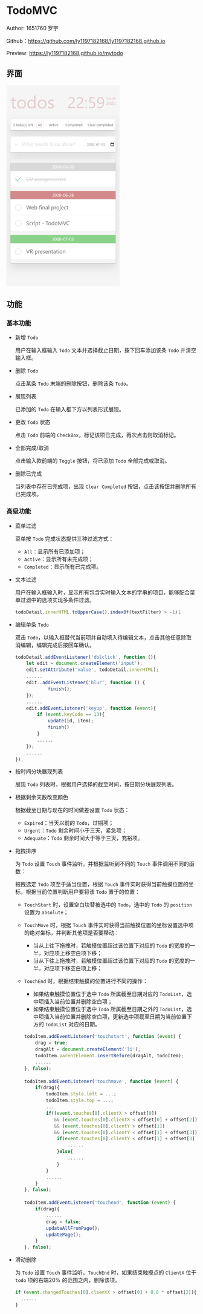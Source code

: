 # TodoMVC

Author: 1651760 罗宇

Github：https://github.com/ly1197182168/ly1197182168.github.io

Preview: https://ly1197182168.github.io/mytodo

## 界面

<img src="assets/screenshot.png" width = "300" height = "530"/>

## 功能

### 基本功能

- 新增 `Todo`

  用户在输入框输入 `Todo` 文本并选择截止日期，按下回车添加该条 `Todo` 并清空输入框。

- 删除 `Todo`

  点击某条 `Todo` 末端的删除按钮，删除该条 `Todo`。 

- 展现列表

  已添加的 `Todo` 在输入框下方以列表形式展现。

- 更改 `Todo` 状态

  点击 `Todo` 前端的 `CheckBox`，标记该项已完成，再次点击则取消标记。 

- 全部完成/取消

  点击输入款前端的 `Toggle` 按钮，将已添加 `Todo` 全部完成或取消。

- 删除已完成

  当列表中存在已完成项，出现 `Clear Completed` 按钮，点击该按钮并删除所有已完成项。

### 高级功能

- 菜单过滤

  菜单按 `Todo` 完成状态提供三种过滤方式：

  - `All`：显示所有已添加项；
  - `Active`：显示所有未完成项；
  - `Completed`：显示所有已完成项。

- 文本过滤

  用户在输入框输入时，显示所有包含实时输入文本的字串的项目，能够配合菜单过滤中的选项实现多条件过滤。

  ```javascript
  todoDetail.innerHTML.toUpperCase().indexOf(textFilter) > -1)；
  ```

- 编辑单条 `Todo`

  双击 `Todo`，以输入框替代当前项并自动填入待编辑文本，点击其他任意除取消编辑，编辑完成后按回车确认。

  ```javascript
  todoDetail.addEventListener('dblclick', function (){
      let edit = document.createElement('input');
      edit.setAttribute('value', todoDetail.innerHTML);
      ......
      edit..addEventListener('blur', function () {
              finish();
      });
      ......
      edit.addEventListener('keyup', function (event){
          if (event.keyCode == 13){
              update(id, item);
              finish()
          }
          ......
      });
      ......  
  });
  ```

- 按时间分块展现列表

  展现 `Todo` 列表时，根据用户选择的截至时间，按日期分块展现列表。

- 根据剩余天数改变颜色

  根据截至日期与现在的时间做差设置 `Todo` 状态：

  - `Expired`：当天以前的 `Todo`，过期项；
  - `Urgent`：`Todo` 剩余时间小于三天，紧急项；
  - `Adequate`：`Todo` 剩余时间大于等于三天，充裕项。

- 拖拽排序

  为 `Todo` 设置 `Touch` 事件监听，并根据监听到不同的 `Touch` 事件调用不同的函数：

  拖拽选定 `Todo` 项至于适当位置，根据 `Touch` 事件实时获得当前触摸位置的坐标，根据当前位置判断用户要将该 `Todo` 置于的位置：

  - `TouchStart` 时，设置空白块替被选中的 `Todo`，选中的 `Todo` 的 `position` 设置为 `absolute`；

  - `TouchMove` 时，根据 `Touch` 事件实时获得当前触摸位置的坐标设置选中项的绝对坐标，并判断其他项是否要移动：

    - 当从上往下拖拽时，若触摸位置超过该位置下对应的 `Todo` 的宽度的一半，对应项上移空白项下移；
    - 当从下往上拖拽时，若触摸位置超过该位置下对应的 `Todo` 的宽度的一半，对应项下移空白项上移；

  - `TouchEnd` 时，根据结束触摸的位置进行不同的操作：

    - 如果结束触摸位置位于选中 `Todo` 所属截至日期对应的 `TodoList`，选中项插入当前位置并删除空白项；
    - 如果结束触摸位置位于选中 `Todo` 所属截至日期之外的 `TodoList`，选中项插入当前位置并删除空白项，更新选中项截至日期为当前位置下方的 `TodoList` 对应的日期。

    ```javascript
    todoItem.addEventListener('touchstart', function (event) {
        drag = true;
        dragAlt = document.createElement('li');
        todoItem.parentElement.insertBefore(dragAlt, todoItem);
        ......
    }, false);
    
    todoItem.addEventListener('touchmove', function (event) {
        if(drag){
            todoItem.style.left = ...;
            todoItem.style.top = ...;
            ...
            if((event.touches[0].clientX > offset[0])
               && (event.touches[0].clientX < offset[0] + offset[2])
               && (event.touches[0].clientY > offset[1])
               && (event.touches[0].clientY < offset[1] + offset[3])){
                if(event.touches[0].clientY < offset[1] + offset[3] / 2){
                    ......
                }else{
                    ......
                }
            }
            ......
        }
    }, false);
    
    todoItem.addEventListener('touchend', function (event) {
        if(drag){
            ......
            drag = false;
            updateAllFromPage();
            updatePage();
        }
    }, false);
    ```

- 滑动删除

  为 `Todo` 设置 `Touch` 事件监听，`TouchEnd` 时，如果结束触摸点的 `ClientX` 位于 `todo` 项的右端20% 的范围之内，删除该项。

  ```javascript
  if (event.changedTouches[0].clientX > offset[0] + 0.8 * offset[2]){
  	......
  }
  ```
